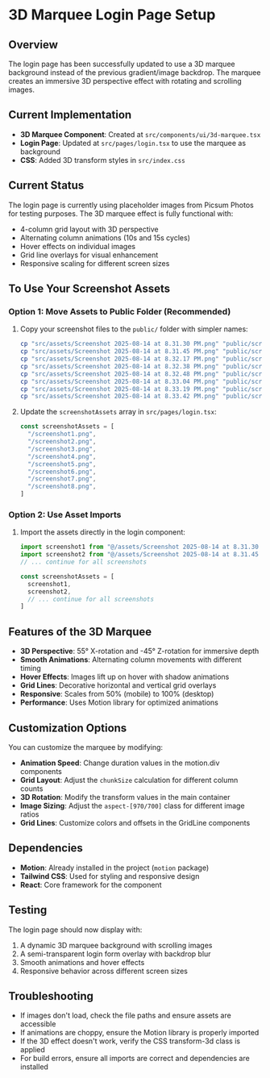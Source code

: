 # 3D Marquee Login Page Setup

## Overview
The login page has been successfully updated to use a 3D marquee background instead of the previous gradient/image backdrop. The marquee creates an immersive 3D perspective effect with rotating and scrolling images.

## Current Implementation
- **3D Marquee Component**: Created at `src/components/ui/3d-marquee.tsx`
- **Login Page**: Updated at `src/pages/login.tsx` to use the marquee as background
- **CSS**: Added 3D transform styles in `src/index.css`

## Current Status
The login page is currently using placeholder images from Picsum Photos for testing purposes. The 3D marquee effect is fully functional with:
- 4-column grid layout with 3D perspective
- Alternating column animations (10s and 15s cycles)
- Hover effects on individual images
- Grid line overlays for visual enhancement
- Responsive scaling for different screen sizes

## To Use Your Screenshot Assets

### Option 1: Move Assets to Public Folder (Recommended)
1. Copy your screenshot files to the `public/` folder with simpler names:
   ```bash
   cp "src/assets/Screenshot 2025-08-14 at 8.31.30 PM.png" "public/screenshot1.png"
   cp "src/assets/Screenshot 2025-08-14 at 8.31.45 PM.png" "public/screenshot2.png"
   cp "src/assets/Screenshot 2025-08-14 at 8.32.17 PM.png" "public/screenshot3.png"
   cp "src/assets/Screenshot 2025-08-14 at 8.32.38 PM.png" "public/screenshot4.png"
   cp "src/assets/Screenshot 2025-08-14 at 8.32.48 PM.png" "public/screenshot5.png"
   cp "src/assets/Screenshot 2025-08-14 at 8.33.04 PM.png" "public/screenshot6.png"
   cp "src/assets/Screenshot 2025-08-14 at 8.33.19 PM.png" "public/screenshot7.png"
   cp "src/assets/Screenshot 2025-08-14 at 8.33.42 PM.png" "public/screenshot8.png"
   ```

2. Update the `screenshotAssets` array in `src/pages/login.tsx`:
   ```typescript
   const screenshotAssets = [
     "/screenshot1.png",
     "/screenshot2.png",
     "/screenshot3.png",
     "/screenshot4.png",
     "/screenshot5.png",
     "/screenshot6.png",
     "/screenshot7.png",
     "/screenshot8.png",
   ]
   ```

### Option 2: Use Asset Imports
1. Import the assets directly in the login component:
   ```typescript
   import screenshot1 from "@/assets/Screenshot 2025-08-14 at 8.31.30 PM.png"
   import screenshot2 from "@/assets/Screenshot 2025-08-14 at 8.31.45 PM.png"
   // ... continue for all screenshots
   
   const screenshotAssets = [
     screenshot1,
     screenshot2,
     // ... continue for all screenshots
   ]
   ```

## Features of the 3D Marquee
- **3D Perspective**: 55° X-rotation and -45° Z-rotation for immersive depth
- **Smooth Animations**: Alternating column movements with different timing
- **Hover Effects**: Images lift up on hover with shadow animations
- **Grid Lines**: Decorative horizontal and vertical grid overlays
- **Responsive**: Scales from 50% (mobile) to 100% (desktop)
- **Performance**: Uses Motion library for optimized animations

## Customization Options
You can customize the marquee by modifying:
- **Animation Speed**: Change duration values in the motion.div components
- **Grid Layout**: Adjust the `chunkSize` calculation for different column counts
- **3D Rotation**: Modify the transform values in the main container
- **Image Sizing**: Adjust the `aspect-[970/700]` class for different image ratios
- **Grid Lines**: Customize colors and offsets in the GridLine components

## Dependencies
- **Motion**: Already installed in the project (`motion` package)
- **Tailwind CSS**: Used for styling and responsive design
- **React**: Core framework for the component

## Testing
The login page should now display with:
1. A dynamic 3D marquee background with scrolling images
2. A semi-transparent login form overlay with backdrop blur
3. Smooth animations and hover effects
4. Responsive behavior across different screen sizes

## Troubleshooting
- If images don't load, check the file paths and ensure assets are accessible
- If animations are choppy, ensure the Motion library is properly imported
- If the 3D effect doesn't work, verify the CSS transform-3d class is applied
- For build errors, ensure all imports are correct and dependencies are installed 
